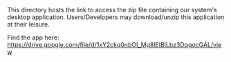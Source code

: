 This directory hosts the link to access the zip file containing our system's desktop application. Users/Developers may download/unzip this application at their leisure.

Find the app here:
https://drive.google.com/file/d/1xY2ckq0nbOI_Mg8lEIBlLbz3DqgocGAL/view
